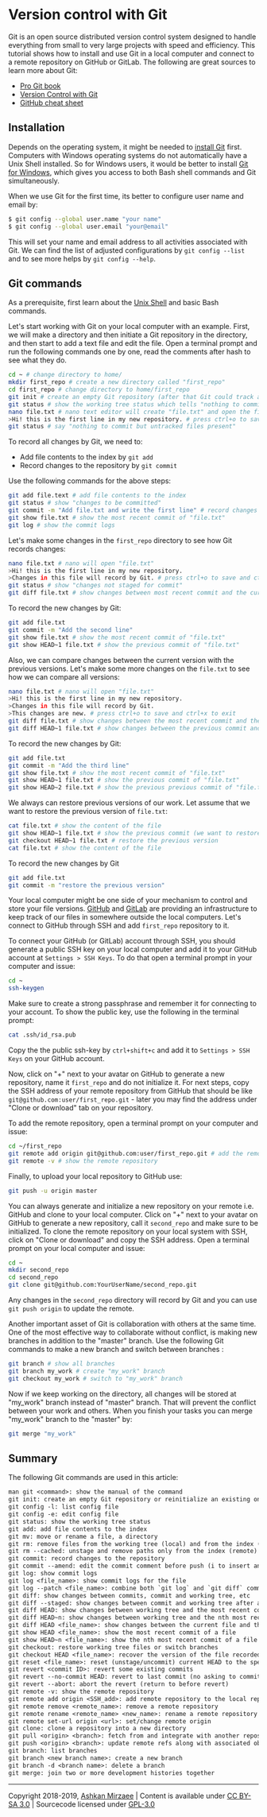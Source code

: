 # Version control with Git

Git is an open source distributed version control system designed to handle everything from small to very large projects with speed and efficiency. This tutorial shows how to install and use Git in a local computer and connect to a remote repository on GitHub or GitLab. The following are great sources to learn more about Git:

- [Pro Git book](https://git-scm.com/book/en/v2)
- [Version Control with Git](http://swcarpentry.github.io/git-novice/)
- [GitHub cheat sheet](https://github.github.com/training-kit/downloads/github-git-cheat-sheet.pdf)

## Installation
Depends on the operating system, it might be needed to [install Git](https://git-scm.com/downloads) first. Computers with Windows operating systems do not automatically have a Unix Shell installed. So for Windows users, it would be better to install [Git for Windows](https://gitforwindows.org/), which gives you access to both Bash shell commands and Git simultaneously.

When we use Git for the first time, its better to configure user name and email by: 
```bash
$ git config --global user.name "your name"
$ git config --global user.email "your@email"
```
This will set your name and email address to all activities associated with Git. We can find the list of adjusted configurations by `git config --list` and to see more helps by `git config --help`.

## Git commands
As a prerequisite, first learn about the [Unix Shell](shell.html) and basic Bash commands. 

Let's start working with Git on your local computer with an example. First, we will make a directory and then initiate a Git repository in the directory, and then start to add a text file and edit the file. Open a terminal prompt and run the following commands one by one, read the comments after hash to see what they do. 
```bash
cd ~ # change directory to home/
mkdir first_repo # create a new directory called "first_repo"
cd first_repo # change directory to home/first_repo
git init # create an empty Git repository (after that Git could track all changes in this directory)
git status # show the working tree status which tells "nothing to commit"
nano file.txt # nano text editor will create "file.txt" and open the file. Let's add the following:
>Hi! this is the first line in my new repository. # press ctrl+o to save and ctrl+x to exit
git status # say "nothing to commit but untracked files present"
```
To record all changes by Git, we need to:

- Add file contents to the index by `git add`
- Record changes to the repository by `git commit`

Use the following commands for the above steps:
```bash
git add file.text # add file contents to the index
git status # show "changes to be committed"
git commit -m "Add file.txt and write the first line" # record changes to the repository, -m option add message
git show file.txt # show the most recent commit of "file.txt" 
git log # show the commit logs
```
Let's make some changes in the `first_repo` directory to see how Git records changes:
```bash
nano file.txt # nano will open "file.txt"
>Hi! this is the first line in my new repository. 
>Changes in this file will record by Git. # press ctrl+o to save and ctrl+x to exit
git status # show "changes not staged for commit"
git diff file.txt # show changes between most recent commit and the current "file.txt"
```

To record the new changes by Git:
```bash
git add file.txt
git commit -m "Add the second line"
git show file.txt # show the most recent commit of "file.txt" 
git show HEAD~1 file.txt # show the previous commit of "file.txt" 
```

Also, we can compare changes between the current version with the previous versions. Let's make some more changes on the `file.txt` to see how we can compare all versions:
```bash
nano file.txt # nano will open "file.txt"
>Hi! this is the first line in my new repository. 
>Changes in this file will record by Git. 
>This changes are new. # press ctrl+o to save and ctrl+x to exit
git diff file.txt # show changes between the most recent commit and the current "file.txt"
git diff HEAD~1 file.txt # show changes between the previous commit and the current "file.txt"
```

To record the new changes by Git:
```bash
git add file.txt
git commit -m "Add the third line"
git show file.txt # show the most recent commit of "file.txt" 
git show HEAD~1 file.txt # show the previous commit of "file.txt" 
git show HEAD~2 file.txt # show the previous previous commit of "file.txt" 
```

We always can restore previous versions of our work. Let assume that we want to restore the previous version of `file.txt`:
```bash
cat file.txt # show the content of the file 
git show HEAD~1 file.txt # show the previous commit (we want to restore this version)
git checkout HEAD~1 file.txt # restore the previous version
cat file.txt # show the content of the file
```

To record the new changes by Git 
```bash
git add file.txt
git commit -m "restore the previous version"
```

Your local computer might be one side of your mechanism to control and store your file versions. [GitHub](https://github.com/) and [GitLab](https://about.gitlab.com/) are providing an infrastructure to keep track of our files in somewhere outside the local computers. Let's connect to GitHub through SSH and add `first_repo` repository to it. 

To connect your GitHub (or GitLab) account through SSH, you should generate a public SSH key on your local computer and add it to your GitHub account at `Settings > SSH Keys`. To do that open a terminal prompt in your computer and issue:
```bash
cd ~
ssh-keygen
```

Make sure to create a strong passphrase and remember it for connecting to your account. To show the public key, use the following in the terminal prompt:
```bash
cat .ssh/id_rsa.pub
```

Copy the the public ssh-key by `ctrl+shift+c` and add it to `Settings > SSH Keys` on your GitHub account.

Now, click on "+" next to your avatar on GitHub to generate a new repository, name it `first_repo` and do not initialize it. For next steps, copy the SSH address of your remote repository from GitHub that should be like `git@github.com:user/first_repo.git` - later you may find the address under "Clone or download" tab on your repository. 

To add the remote repository, open a terminal prompt on your computer and issue:
```bash
cd ~/first_repo
git remote add origin git@github.com:user/first_repo.git # add the remote repo
git remote -v # show the remote repository 
```

Finally, to upload your local repository to GitHub use:
```bash
git push -u origin master
```

You can always generate and initialize a new repository on your remote i.e. GitHub and clone to your local computer. Click on "+" next to your avatar on GitHub to generate a new repository, call it `second_repo` and make sure to be initialized. To clone the remote repository on your local system with SSH, click on "Clone or download" and copy the SSH address. Open a terminal prompt on your local computer and issue:
```bash
cd ~
mkdir second_repo 
cd second_repo
git clone git@github.com:YourUserName/second_repo.git
```

Any changes in the `second_repo` directory will record by Git and you can use `git push origin` to update the remote. 

Another important asset of Git is collaboration with others at the same time. One of the most effective way to collaborate without conflict, is making new branches in addition to the "master" branch. Use the following Git commands to make a new branch and switch between branches :
```bash
git branch # show all branches
git branch my_work # create "my_work" branch
git checkout my_work # switch to "my_work" branch
```

Now if we keep working on the directory, all changes will be stored at "my_work" branch instead of "master" branch. That will prevent the conflict between your work and others. When you finish your tasks you can merge "my_work" branch to the "master" by:
```bash
git merge "my_work"
```

## Summary 
The following Git commands are used in this article:
```txt
man git <command>: show the manual of the command
git init: create an empty Git repository or reinitialize an existing one
git config -l: list config file
git config -e: edit config file
git status: show the working tree status
git add: add file contents to the index
git mv: move or rename a file, a directory
git rm: remove files from the working tree (local) and from the index (remote)
git rm --cached: unstage and remove paths only from the index (remote)
git commit: record changes to the repository
git commit --amend: edit the commit comment before push (i to insert and esc-:wq to exit)
git log: show commit logs
git log <file_name>: show commit logs for the file
git log --patch <file_name>: combine both `git log` and `git diff` comments
git diff: show changes between commits, commit and working tree, etc
git diff --staged: show changes between commit and working tree after add
git diff HEAD: show changes between working tree and the most recent commit
git diff HEAD~n: show changes between working tree and the nth most recent commit 
git diff HEAD <file_name>: show changes between the current file and the most recent commit
git show HEAD <file_name>: show the most recent commit of a file
git show HEAD~n <file_name>: show the nth most recent commit of a file
git checkout: restore working tree files or switch branches
git checkout HEAD <file_name>: recover the version of the file recorded in HEAD
git reset <file_name>: reset (unstage/uncommit) current HEAD to the specified state
git revert <commit ID>: revert some existing commits
git revert --no-commit HEAD: revert to last commit (no asking to commit at the moment)
git revert --abort: abort the revert (return to before revert)
git remote -v: show the remote repository
git remote add origin <SSH_add>: add remote repository to the local repo 
git remote remove <remote_name>: remove a remote repository
git remote rename <remote_name> <new_name>: rename a remote repository
git remote set-url origin <url>: set/change remote origin
git clone: clone a repository into a new directory
git pull <origin> <branch>: fetch from and integrate with another repository or branch
git push <origin> <branch>: update remote refs along with associated objects
git branch: list branches
git branch <new branch name>: create a new branch
git branch -d <branch name>: delete a branch
git merge: join two or more development histories together
```

---
Copyright 2018-2019, [Ashkan Mirzaee](https://ashki23.github.io/index.html) | Content is available under [CC BY-SA 3.0](https://creativecommons.org/licenses/by-sa/3.0/) | Sourcecode licensed under [GPL-3.0](https://www.gnu.org/licenses/gpl-3.0.en.html)
